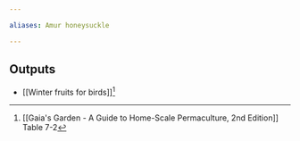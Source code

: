 ```yaml
---

aliases: Amur honeysuckle

---
```


## Outputs

- [[Winter fruits for birds]][^1]

[^1]: [[Gaia's Garden - A Guide to Home-Scale Permaculture, 2nd Edition]] Table 7-2

